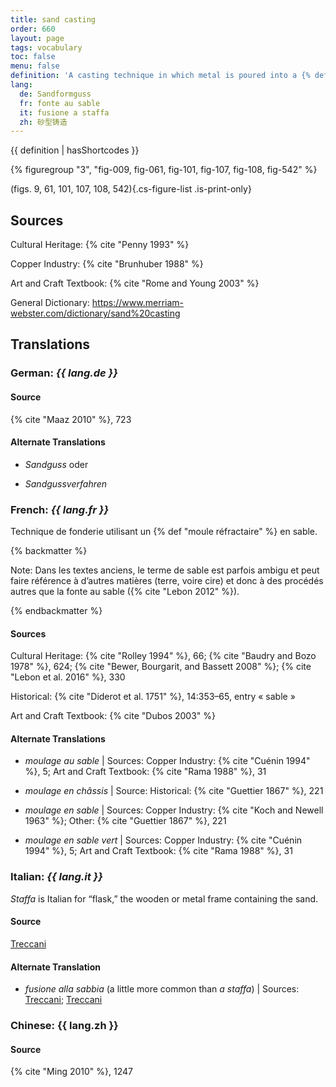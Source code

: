 ```yaml
---
title: sand casting
order: 660
layout: page
tags: vocabulary
toc: false
menu: false
definition: 'A casting technique in which metal is poured into a {% def "piece mold" %} made of a specific type of sand that is bound by clay (or oil or resin in modern foundries). The piece mold is made by ramming the sand around a rigid {% def "model" %} or {% def "chef-modèle" %} within stacked metal frames (aka flasks). See [GI§2.4.1](/intro/#S2.4.1).'
lang:
  de: Sandformguss
  fr: fonte au sable
  it: fusione a staffa
  zh: 砂型铸造
---
```


{{ definition | hasShortcodes }}

{% figuregroup "3", "fig-009, fig-061, fig-101, fig-107, fig-108, fig-542" %}

(figs. 9, 61, 101, 107, 108, 542){.cs-figure-list .is-print-only}

## Sources

Cultural Heritage: {% cite "Penny 1993" %}

Copper Industry: {% cite "Brunhuber 1988" %}

Art and Craft Textbook: {% cite "Rome and Young 2003" %}

General Dictionary: <https://www.merriam-webster.com/dictionary/sand%20casting>

## Translations

<div class="accordion">

### **German**: *{{ lang.de }}*

#### Source

{% cite "Maaz 2010" %}, 723

#### Alternate Translations

- *Sandguss* oder

- *Sandgussverfahren*

### **French**: *{{ lang.fr }}*

Technique de fonderie utilisant un {% def "moule réfractaire" %} en sable.

{% backmatter %}

Note: Dans les textes anciens, le terme de sable est parfois ambigu et peut faire référence à d’autres matières (terre, voire cire) et donc à des procédés autres que la fonte au sable ({% cite "Lebon 2012" %}).

{% endbackmatter %}

#### Sources

Cultural Heritage: {% cite "Rolley 1994" %}, 66; {% cite "Baudry and Bozo 1978" %}, 624; {% cite "Bewer, Bourgarit, and Bassett 2008" %}; {% cite "Lebon et al. 2016" %}, 330

Historical: {% cite "Diderot et al. 1751" %}, 14:353–65, entry « sable »

Art and Craft Textbook: {% cite "Dubos 2003" %}

#### Alternate Translations

- *moulage au sable* | Sources: Copper Industry: {% cite "Cuénin 1994" %}, 5; Art and Craft Textbook: {% cite "Rama 1988" %}, 31

- *moulage en châssis* | Source: Historical: {% cite "Guettier 1867" %}, 221

- *moulage en sable* | Sources: Copper Industry: {% cite "Koch and Newell 1963" %}; Other: {% cite "Guettier 1867" %}, 221

- *moulage en sable vert* | Sources: Copper Industry: {% cite "Cuénin 1994" %}, 5; Art and Craft Textbook: {% cite "Rama 1988" %}, 31

### **Italian**: *{{ lang.it }}*

*Staffa* is Italian for “flask,” the wooden or metal frame containing the sand.

#### Source

[Treccani](https://www.treccani.it/enciclopedia/fusione_%28Enciclopedia-Italiana%29/)

#### Alternate Translation

- *fusione alla sabbia* (a little more common than *a staffa*) | Sources: [Treccani](http://www.treccani.it/vocabolario/ricerca/fusione-alla-sabbia/); [Treccani](https://www.treccani.it/enciclopedia/fusione_%28Enciclopedia-Italiana%29/)

### **Chinese**: {{ lang.zh }}

#### Source

{% cite "Ming 2010" %}, 1247

</div>
